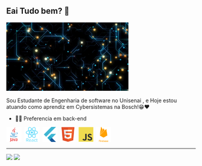 ## Eai Tudo bem? 👋

<img src="giphyaaaa.gif" width = "325px" alt="">


Sou Estudante de Engenharia de software no Unisenai , e Hoje estou atuando como aprendiz em Cybersistemas na Bosch!😁❤

- 👩‍💻 Preferencia em back-end

<div>
  <img src="https://github.com/devicons/devicon/blob/master/icons/java/java-original-wordmark.svg" title="Java" alt="Java" width="40" height="40"/>&nbsp;
  <img src="https://github.com/devicons/devicon/blob/master/icons/react/react-original-wordmark.svg" title="React" alt="React" width="40" height="40"/>&nbsp;
  <img src="https://github.com/devicons/devicon/blob/master/icons/flutter/flutter-original.svg" title="Flutter" alt="Flutter" width="40" height="40"/>&nbsp;
  <img src="https://github.com/devicons/devicon/blob/master/icons/html5/html5-original.svg" title="HTML5" alt="HTML" width="40" height="40"/>&nbsp;
  <img src="https://github.com/devicons/devicon/blob/master/icons/javascript/javascript-original.svg" title="JavaScript" alt="JavaScript" width="40" height="40"/>&nbsp;
  <img src="https://github.com/devicons/devicon/blob/master/icons/firebase/firebase-plain-wordmark.svg" title="Firebase" alt="Firebase" width="40" height="40"/>&nbsp;
</div>

---


<div align = "left">
<img height = "200em" src="https://github-readme-stats.vercel.app/api/top-langs/?username=DaviCoene&show_icons=true&theme=bear&count_private=true"/>
<img height = "200em" src="https://github-readme-stats.vercel.app/api?username=DaviCoene&show_icons=true&show_icons=true&theme=bear&count_private=true" />
</div>
